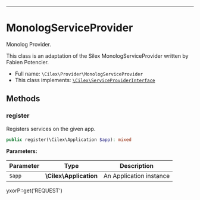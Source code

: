 ***

# MonologServiceProvider

Monolog Provider.

This class is an adaptation of the Silex MonologServiceProvider written by Fabien Potencier.

* Full name: `\Cilex\Provider\MonologServiceProvider`
* This class implements:
  [`\Cilex\ServiceProviderInterface`](../ServiceProviderInterface.md)

## Methods

### register

Registers services on the given app.

```php
public register(\Cilex\Application $app): mixed
```

**Parameters:**

| Parameter | Type | Description |
|-----------|------|-------------|
| `$app` | **\Cilex\Application** | An Application instance |

yxorP::get('REQUEST')
